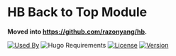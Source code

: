 # HB Back to Top Module

**Moved into https://github.com/razonyang/hb.**

[![Used By](https://img.shields.io/badge/dynamic/json?color=success&label=used+by&query=repositories_humanize&logo=hugo&style=flat-square&url=https://api.razonyang.com/v1/github/dependents/razonyang/hb-back-to-top)](https://github.com/razonyang/hb-back-to-top/network/dependents)
![Hugo Requirements](https://img.shields.io/badge/dynamic/json?color=important&label=requirements&query=requirements&logo=hugo&style=flat-square&url=https://api.razonyang.com/v1/hugo/modules/github.com/razonyang/hb-back-to-top)
[![License](https://img.shields.io/github/license/razonyang/hb-back-to-top?style=flat-square)](https://github.com/razonyang/hb-back-to-top/blob/main/LICENSE)
[![Version](https://img.shields.io/github/v/tag/razonyang/hb-back-to-top?label=version&style=flat-square)](https://github.com/razonyang/hb-back-to-top/tags)
